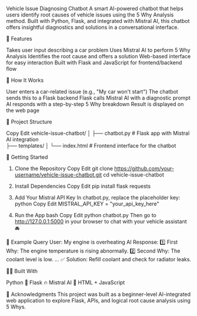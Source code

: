  Vehicle Issue Diagnosing Chatbot
A smart AI-powered chatbot that helps users identify root causes of vehicle issues using the 5 Why Analysis method. Built with Python, Flask, and integrated with Mistral AI, this chatbot offers insightful diagnostics and solutions in a conversational interface.

🔧 Features

Takes user input describing a car problem
Uses Mistral AI to perform 5 Why Analysis
Identifies the root cause and offers a solution
Web-based interface for easy interaction
Built with Flask and JavaScript for frontend/backend flow

🧠 How It Works

User enters a car-related issue (e.g., "My car won't start")
The chatbot sends this to a Flask backend
Flask calls Mistral AI with a diagnostic prompt
AI responds with a step-by-step 5 Why breakdown
Result is displayed on the web page

📁 Project Structure

Copy
Edit
vehicle-issue-chatbot/
│
├── chatbot.py          # Flask app with Mistral AI integration  
├── templates/
│   └── index.html      # Frontend interface for the chatbot

🚀 Getting Started
1. Clone the Repository
Copy
Edit
git clone https://github.com/your-username/vehicle-issue-chatbot.git
cd vehicle-issue-chatbot

2. Install Dependencies
Copy
Edit
pip install flask requests

3. Add Your Mistral API Key
In chatbot.py, replace the placeholder key:
python
Copy
Edit
MISTRAL_API_KEY = "your_api_key_here"

4. Run the App
bash
Copy
Edit
python chatbot.py
Then go to http://127.0.0.1:5000 in your browser to chat with your vehicle assistant 🚘

📌 Example Query
User: My engine is overheating
AI Response:
1️⃣ First Why: The engine temperature is rising abnormally.
2️⃣ Second Why: The coolant level is low.
...
✅ Solution: Refill coolant and check for radiator leaks.


🧑‍💻 Built With

Python 🐍
Flask 🔥
Mistral AI 🧠
HTML + JavaScript

🙌 Acknowledgments
This project was built as a beginner-level AI-integrated web application to explore Flask, APIs, and logical root cause analysis using 5 Whys.
